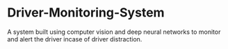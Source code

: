 # Driver-Monitoring-System
A system built using computer vision and deep neural networks to monitor and alert the driver incase of driver distraction.
